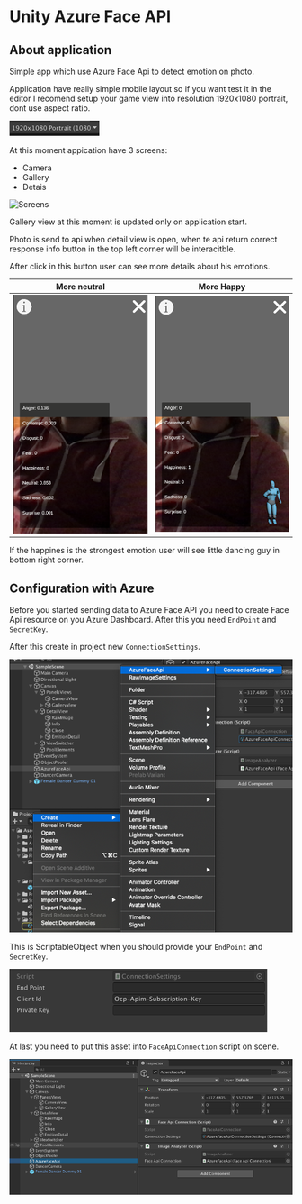 # Unity Azure Face API


## About application 
Simple app which use Azure Face Api to detect emotion on photo.

Application have really simple mobile layout so if you want test it in the editor I recomend setup your game view into resolution 1920x1080 portrait, dont use aspect ratio.

![GameView](Readme/GameViewRes.png)

At this moment appication have 3 screens:
- Camera 
- Gallery 
- Detais

![Screens](Readme/Screens.gif)

Gallery view at this moment is updated only on application start.

Photo is send to api when detail view is open, when te api return correct response info button in the top left corner will be interacitble.

After click in this button user can see more details about his emotions. 

More neutral            |  More Happy
:----------------------:|:-------------------------:
![emotion1](Readme/emotion1.png "emotion1")   |  ![emotion2](Readme/emotion2.png "emotion2")

If the happines is the strongest emotion user will see little dancing guy in bottom right corner.

## Configuration with Azure

Before you started sending data to Azure Face API you need to create Face Api resource on you Azure Dashboard. After this you need `EndPoint` and `SecretKey`.

After this create in project new `ConnectionSettings`.

![CSettings](Readme/ConnectionSettings.png)

This is ScriptableObject when you should provide your `EndPoint` and `SecretKey`.


![Scriptable](Readme/CSettings2.png)

At last you need to put this asset into `FaceApiConnection` script on scene.

![Scriptable](Readme/CSettings3.png)
